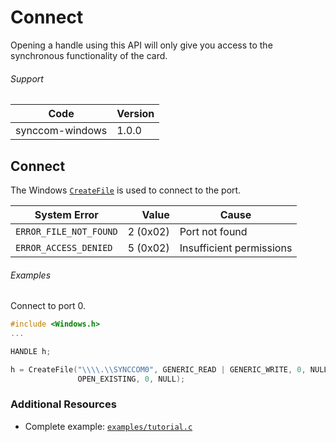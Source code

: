 # Connect

Opening a handle using this API will only give you access to the synchronous functionality of the card.

###### Support
| Code | Version |
| ---- | ------- |
| synccom-windows | 1.0.0 |


## Connect
The Windows [`CreateFile`](http://msdn.microsoft.com/en-us/library/windows/desktop/aa363858.aspx) is used to connect to the port.

| System Error | Value | Cause |
| ------------ | -----:| ----- |
| `ERROR_FILE_NOT_FOUND` | 2 (0x02) | Port not found |
| `ERROR_ACCESS_DENIED` | 5 (0x02) | Insufficient permissions |

###### Examples
Connect to port 0.
```c
#include <Windows.h>
...

HANDLE h;

h = CreateFile("\\\\.\\SYNCCOM0", GENERIC_READ | GENERIC_WRITE, 0, NULL,
               OPEN_EXISTING, 0, NULL);
```


### Additional Resources
- Complete example: [`examples/tutorial.c`](https://github.com/commtech/synccom-windows/blob/master/examples/tutorial/tutorial.c)